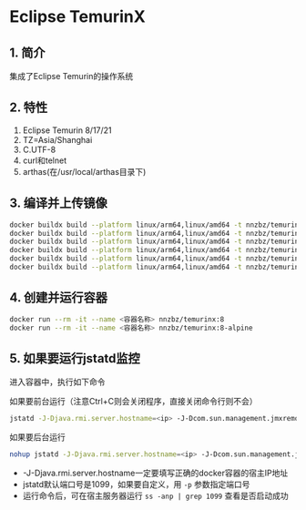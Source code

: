 # Eclipse TemurinX

## 1. 简介

集成了Eclipse Temurin的操作系统

## 2. 特性

1. Eclipse Temurin 8/17/21
2. TZ=Asia/Shanghai
3. C.UTF-8
4. curl和telnet
5. arthas(在/usr/local/arthas目录下)

## 3. 编译并上传镜像

```sh
docker buildx build --platform linux/arm64,linux/amd64 -t nnzbz/temurinx:8 --build-arg VERSION=8 . --push
docker buildx build --platform linux/arm64,linux/amd64 -t nnzbz/temurinx:8-alpine --build-arg VERSION=8 . --push
docker buildx build --platform linux/arm64,linux/amd64 -t nnzbz/temurinx:17 --build-arg VERSION=17 . --push
docker buildx build --platform linux/arm64,linux/amd64 -t nnzbz/temurinx:17-alpine --build-arg VERSION=17 . --push
docker buildx build --platform linux/arm64,linux/amd64 -t nnzbz/temurinx:21 --build-arg VERSION=21 . --push
docker buildx build --platform linux/arm64,linux/amd64 -t nnzbz/temurinx:21-alpine --build-arg VERSION=21 . --push
```

## 4. 创建并运行容器

```sh
docker run --rm -it --name <容器名称> nnzbz/temurinx:8
docker run --rm -it --name <容器名称> nnzbz/temurinx:8-alpine
```

## 5. 如果要运行jstatd监控

进入容器中，执行如下命令

如果要前台运行（注意Ctrl+C则会关闭程序，直接关闭命令行则不会）

```sh
jstatd -J-Djava.rmi.server.hostname=<ip> -J-Dcom.sun.management.jmxremote.authenticate=false -J-Dcom.sun.management.jmxremote.rmi.port=1099 -J-Dcom.sun.management.jmxremote.ssl=false -J-Djava.security.policy=/usr/local/jvm/jstatd.all.policy
```

如果要后台运行

```sh
nohup jstatd -J-Djava.rmi.server.hostname=<ip> -J-Dcom.sun.management.jmxremote.authenticate=false -J-Dcom.sun.management.jmxremote.rmi.port=1099 -J-Dcom.sun.management.jmxremote.ssl=false -J-Djava.security.policy=/usr/local/jvm/jstatd.all.policy >> /usr/local/output.log 2>&1 &
```

- -J-Djava.rmi.server.hostname一定要填写正确的docker容器的宿主IP地址
- jstatd默认端口号是1099，如果要自定义，用 ```-p``` 参数指定端口号
- 运行命令后，可在宿主服务器运行 ```ss -anp | grep 1099``` 查看是否启动成功
